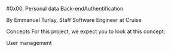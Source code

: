 #0x00. Personal data
Back-endAuthentification

By Emmanuel Turlay, Staff Software Engineer at Cruise

Concepts
For this project, we expect you to look at this concept:

User management

